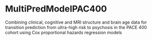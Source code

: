 # MultiPredModelPAC400
Combining clinical, cognitive and MRI structure and brain age data for transition prediction from ultra-high risk to psychosis in the PACE 400 cohort using Cox proportional hazards regression models 
